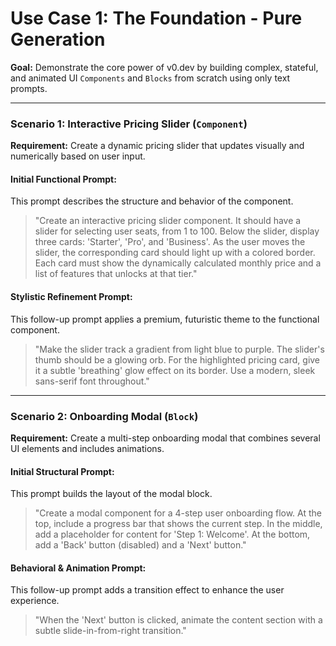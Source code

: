 # Use Case 1: The Foundation - Pure Generation

**Goal:** Demonstrate the core power of v0.dev by building complex, stateful, and animated UI `Components` and `Blocks` from scratch using only text prompts.

---

### Scenario 1: Interactive Pricing Slider (`Component`)

**Requirement:** Create a dynamic pricing slider that updates visually and numerically based on user input.

#### **Initial Functional Prompt:**
This prompt describes the structure and behavior of the component.

> "Create an interactive pricing slider component. It should have a slider for selecting user seats, from 1 to 100. Below the slider, display three cards: 'Starter', 'Pro', and 'Business'. As the user moves the slider, the corresponding card should light up with a colored border. Each card must show the dynamically calculated monthly price and a list of features that unlocks at that tier."

#### **Stylistic Refinement Prompt:**
This follow-up prompt applies a premium, futuristic theme to the functional component.

> "Make the slider track a gradient from light blue to purple. The slider's thumb should be a glowing orb. For the highlighted pricing card, give it a subtle 'breathing' glow effect on its border. Use a modern, sleek sans-serif font throughout."

---

### Scenario 2: Onboarding Modal (`Block`)

**Requirement:** Create a multi-step onboarding modal that combines several UI elements and includes animations.

#### **Initial Structural Prompt:**
This prompt builds the layout of the modal block.

> "Create a modal component for a 4-step user onboarding flow. At the top, include a progress bar that shows the current step. In the middle, add a placeholder for content for 'Step 1: Welcome'. At the bottom, add a 'Back' button (disabled) and a 'Next' button."

#### **Behavioral & Animation Prompt:**
This follow-up prompt adds a transition effect to enhance the user experience.

> "When the 'Next' button is clicked, animate the content section with a subtle slide-in-from-right transition."
